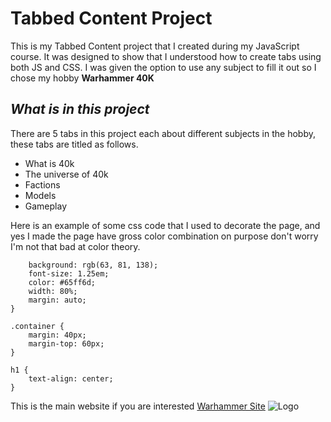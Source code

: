 # Tabbed Content Project
This is my Tabbed Content project that I created during my JavaScript course. It was designed to show that I understood how to create tabs using both JS and CSS. I was given the option to use any subject to fill it out so I chose my hobby **Warhammer 40K**

## *What is in this project*
There are 5 tabs in this project each about different subjects in the hobby, these tabs are titled as follows.

* What is 40k
* The universe of 40k
* Factions
* Models
* Gameplay

Here is an example of some css code that I used to decorate the page, and yes I made the page have gross color combination on purpose don't worry I'm not that bad at color theory.
``` body {
    background: rgb(63, 81, 138);
    font-size: 1.25em;
    color: #65ff6d;
    width: 80%;
    margin: auto;
}

.container {
    margin: 40px;
    margin-top: 60px;
}

h1 {
    text-align: center;
}
```
This is the main website if you are interested
[Warhammer Site](https://www.warhammer.com/en-US/home)
![Logo](https://1000logos.net/wp-content/uploads/2022/11/Warhammer-logo.png)
